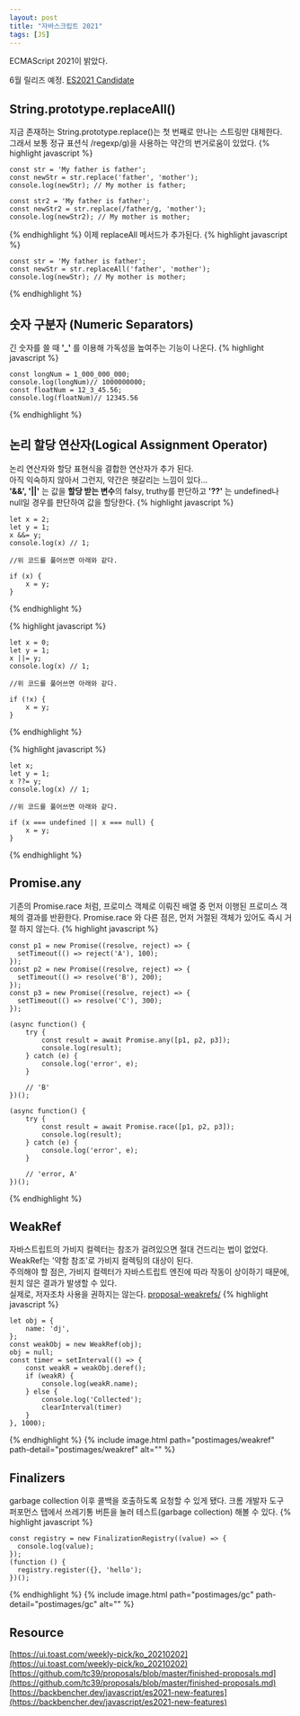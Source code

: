 ```yaml
---
layout: post
title: "자바스크립트 2021"
tags: [JS]
---
```

ECMAScript 2021이 밝았다.


6월 릴리즈 예정. [ES2021 Candidate](https://github.com/tc39/ecma262/releases/tag/es2021-candidate-2021-03)


## String.prototype.replaceAll()
지금 존재하는 String.prototype.replace()는 첫 번째로 만나는 스트링만 대체한다.<br> 그래서 보통 정규 표션식 /regexp/g)을 사용하는 약간의 번거로움이 있었다.
{% highlight javascript %}
    
    const str = 'My father is father';
    const newStr = str.replace('father', 'mother');
    console.log(newStr); // My mother is father;
    
    const str2 = 'My father is father';
    const newStr2 = str.replace(/father/g, 'mother');
    console.log(newStr2); // My mother is mother;
    
{% endhighlight %}
이제 replaceAll 메서드가 추가된다.
{% highlight javascript %}

    const str = 'My father is father';
    const newStr = str.replaceAll('father', 'mother');
    console.log(newStr); // My mother is mother;
    
{% endhighlight %}


## 숫자 구분자 (Numeric Separators)
긴 숫자를 쓸 때 **'_'** 를 이용해 가독성을 높여주는 기능이 나온다.
{% highlight javascript %}

    const longNum = 1_000_000_000;
    console.log(longNum)// 1000000000;
    const floatNum = 12_3_45.56;
    console.log(floatNum)// 12345.56
    
{% endhighlight %}


## 논리 할당 연산자(Logical Assignment Operator)
논리 연산자와 할당 표현식을 결합한 연산자가 추가 된다.<br>
아직 익숙하지 않아서 그런지, 약간은 헷갈리는 느낌이 있다...<br>
**'&&', '||'** 는 값을 **할당 받는 변수**의 falsy, truthy를 판단하고 **'??'** 는 undefined나 null일 경우를 판단하여 값을 할당한다.
{% highlight javascript %}

    let x = 2;
    let y = 1;
    x &&= y;
    console.log(x) // 1;
    
    //위 코드를 풀어쓰면 아래와 같다.
    
    if (x) {
        x = y;
    }
    
{% endhighlight %}

{% highlight javascript %}

    let x = 0;
    let y = 1;
    x ||= y;
    console.log(x) // 1;

    //위 코드를 풀어쓰면 아래와 같다.
    
    if (!x) {
        x = y;
    }
    
{% endhighlight %}

{% highlight javascript %}

    let x;
    let y = 1;
    x ??= y;
    console.log(x) // 1;

    //위 코드를 풀어쓰면 아래와 같다.
    
    if (x === undefined || x === null) {
        x = y;
    }
    
{% endhighlight %}


## Promise.any
기존의 Promise.race 처럼, 프로미스 객체로 이뤄진 배열 중 먼저 이행된 프로미스 객체의 결과를 반환한다.
Promise.race 와 다른 점은, 먼저 거절된 객체가 있어도 즉시 거절 하지 않는다. 
{% highlight javascript %}

    const p1 = new Promise((resolve, reject) => {
      setTimeout(() => reject('A'), 100);
    });
    const p2 = new Promise((resolve, reject) => {
      setTimeout(() => resolve('B'), 200);
    });
    const p3 = new Promise((resolve, reject) => {
      setTimeout(() => resolve('C'), 300);
    });
    
    (async function() {
        try {
            const result = await Promise.any([p1, p2, p3]);
            console.log(result); 
        } catch (e) {
            console.log('error', e);
        }
        
        // 'B'
    })();
    
    (async function() {
        try {
            const result = await Promise.race([p1, p2, p3]);
            console.log(result);        
        } catch (e) {
            console.log('error', e);
        }
        
        // 'error, A'
    })();
    
{% endhighlight %}


## WeakRef
자바스트립트의 가비지 컬렉터는 참조가 걸려있으면 절대 건드리는 법이 없었다.<br> 
WeakRef는 '약함 참조'로 가비지 컬렉팅의 대상이 된다.<br>
주의해야 할 점은, 가비지 컬렉터가 자바스트립트 엔진에 따라 작동이 상이하기 때문에, 원치 않은 결과가 발생할 수 있다.<br> 
실제로, 저자조차 사용을 권하지는 않는다.  [proposal-weakrefs/](https://github.com/tc39/proposal-weakrefs/blob/master/README.md)
{% highlight javascript %}

    let obj = {
        name: 'dj',
    };
    const weakObj = new WeakRef(obj);
    obj = null;
    const timer = setInterval(() => {
        const weakR = weakObj.deref();
        if (weakR) {
            console.log(weakR.name);
        } else {
            console.log('Collected');
            clearInterval(timer)
        }
    }, 1000);
    
{% endhighlight %}
{% include image.html path="postimages/weakref" path-detail="postimages/weakref" alt="" %}

## Finalizers
garbage collection 이후 콜백을 호출하도록 요청할 수 있게 됐다.
크롬 개발자 도구 퍼포먼스 탭에서 쓰레기통 버튼을 눌러 테스트(garbage collection) 해볼 수 있다.
{% highlight javascript %}

    const registry = new FinalizationRegistry((value) => {
      console.log(value);
    });
    (function () {
      registry.register({}, 'hello');
    })();
    
{% endhighlight %}
{% include image.html path="postimages/gc" path-detail="postimages/gc" alt="" %}

## Resource
[https://ui.toast.com/weekly-pick/ko_20210202](https://ui.toast.com/weekly-pick/ko_20210202)<br>
[https://github.com/tc39/proposals/blob/master/finished-proposals.md](https://github.com/tc39/proposals/blob/master/finished-proposals.md)<br>
[https://backbencher.dev/javascript/es2021-new-features](https://backbencher.dev/javascript/es2021-new-features)
